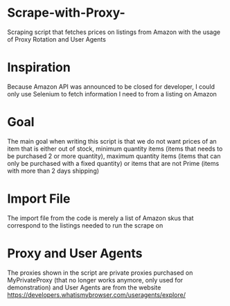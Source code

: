 # Scrape-with-Proxy-
Scraping script that fetches prices on listings from Amazon with the usage of Proxy Rotation and User Agents

# Inspiration
Because Amazon API was announced to be closed for developer, I could only use Selenium to fetch information I need to from a listing on Amazon

# Goal
The main goal when writing this script is that we do not want prices of an item that is either out of stock, minimum quantity items (items that needs to be purchased 2 or more quantity), maximum quantity items (items that can only be purchased with a fixed quantity) or items that are not Prime (items with more than 2 days shipping)

# Import File
The import file from the code is merely a list of Amazon skus that correspond to the listings needed to run the scrape on

# Proxy and User Agents
The proxies shown in the script are private proxies purchased on MyPrivateProxy (that no longer works anymore, only used for demonstration) and User Agents are from the website https://developers.whatismybrowser.com/useragents/explore/
